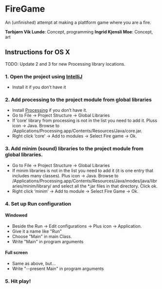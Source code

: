 # FireGame

An (unfinished) attempt at making a plattform game where you are a fire.

**Torbjørn Vik Lunde**: Concept, programming
**Ingrid Kjensli Moe**: Concept, art

## Instructions for OS X

TODO: Update 2 and 3 for new Processing library locations.

### 1. Open the project using [IntelliJ](http://www.jetbrains.com/idea/download/)
- Install it if you don’t have it

### 2. Add processing to the project module from global libraries
- Install [Processing](http://processing.org) if you don’t have it.
- Go to File -> Project Structure -> Global Libraries
- If ‘core’ library from processing is not in the list you need to add it. Pluss icon -> Java. Browse to /Applications/Processing.app/Contents/Resources/Java/core.jar.
- Right click ‘core’ -> Add to modules -> Select Fire game -> Ok.

### 3. Add minim (sound) libraries to the project module from global libraries.
- Go to File -> Project Structure -> Global Libraries
- If minim libraries is not in the list you need to add it (it is one entry that includes many classes). Plus icon -> Java. Browse to /Applications/Processing.app/Contents/Resources/Java/modes/java/libraries/minim/library/ and select all the *.jar files in that directory. Click ok.
- Right click ‘minim’ -> Add to module -> Select Fire Game -> Ok.

### 4. Set up Run configuration

#### Windowed
- Beside the Run -> Edit configurations -> Plus icon -> Application.
- Give it a name like "Run"
- Choose "Main" in main Class.
- Write "Main" in program arguments

#### Full screen
- Same as above, but…
- Write "--present Main" in program arguments

### 5. Hit play!
